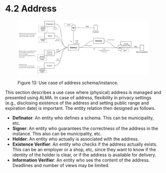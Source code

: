 # 4.2 Address

<figure><img src="../../../.gitbook/assets/upload_2b593a89f0bf44193f5af0150fe35029.png" alt=""><figcaption><p>Figure 13: Use case of address schema/instance.</p></figcaption></figure>

This section describes a use case where (physical) address is managed and presented using ALMA. In case of address, flexibility in privacy settings (e.g., disclosing existence of the address and setting public range and expiration date) is important. The entity relation then designed as follows.

* **Definator**: An entity who defines a schema. This can be municipality, etc.
* **Signer**: An entity who guarantees the correctness of the address in the instance. This also can be municipality, etc.
* **Holder**: An entity who actually is associated with the address.
* **Existence Verifier**: An entity who checks if the address actually exists. This can be an employer or a shop, etc, since they want to know if the identity of the holder is clear, or if the address is available for delivery.
* **Information Verifier**: An entity who see the content of the address. Deadlines and number of views may be limited.
